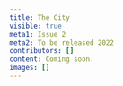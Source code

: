 ```yaml
---
title: The City
visible: true
meta1: Issue 2
meta2: To be released 2022
contributors: []
content: Coming soon.
images: []
---
```

